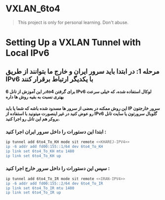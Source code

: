 # VXLAN_6to4

> This project is only for personal learning. Don't abuse.

# Setting Up a VXLAN Tunnel with Local IPv6

## مرحله 1: در ابتدا باید سرور ایران و خارج ما بتوانند از طریق IPv6 با یکدیگر ارتباط برقرار کنند

#### در این آموزش از تانل 6to4 برای گرفتن IPv6 لوکال استفاده شده، که خیلی سرعت بهتری نسبت به بقیه روش ها داره
#### این روش ممکنه در بعضی از سرور ها مسدود شده باشه که شما یا باید IP سرور خارجتون رو عوض کنید در غیر اینصورت میتونید با استفاده از IPv6 گلوبال سرورتون یا سایت تانل بروکر هم این تانل رو اجرا کنید.

### ابتدا این دستورات را داخل سرور ایران اجرا کنید :

```sh
ip tunnel add 6to4_To_KH mode sit remote <<KHAREJ-IPV4>>
ip -6 addr add fd00:155::1/64 dev 6to4_To_KH
ip link set 6to4_To_KH mtu 1480
ip link set 6to4_To_KH up
```


### سپس این دستورات را داخل سرور خارج اجرا کنید :
```sh
ip tunnel add 6to4_To_IR mode sit remote <<IRAN-IPV4>>
ip -6 addr add fd00:155::2/64 dev 6to4_To_IR
ip link set 6to4_To_IR mtu 1480
ip link set 6to4_To_IR up
```
